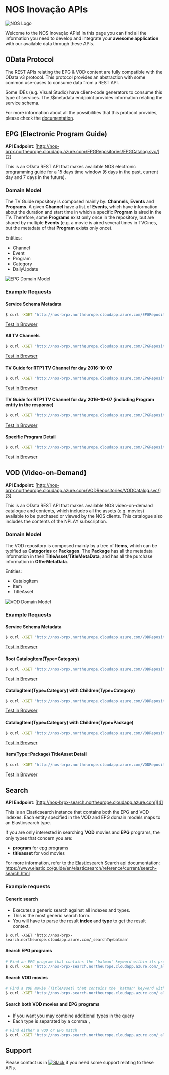 # NOS Inovação APIs

![NOS Logo](https://github.com/nosinovacao/pixelscamp/blob/master/images/logo.png)

Welcome to the NOS Inovação APIs!
In this page you can find all the information you need to develop and integrate your __awesome application__ with our available data through these APIs.

## OData Protocol

The REST APIs relating the EPG & VOD content are fully compatible with the OData v3 protocol.
This protocol provides an abstraction with some common use-cases to consume data from a REST API.

Some IDEs (e.g. Visual Studio) have client-code generators to consume this type of services. The /$metadata endpoint provides information relating the service schema.

For more information about all the possibilities that this protocol provides, please check the [documentation][1].

## EPG (Electronic Program Guide)

__API Endpoint__: [http://nos-brpx.northeurope.cloudapp.azure.com/EPGRepositories/EPGCatalog.svc/][2]

This is an OData REST API that makes available NOS electronic programming guide for a 15 days time window (6 days in the past, current day and 7 days in the future).

### Domain Model

The TV Guide repository is composed mainly by: __Channels__, __Events__ and __Programs__. A given __Channel__ have a list of __Events__, which have information about the duration and start time in which a specific __Program__ is aired in the TV. Therefore, some __Programs__ exist only once in the repository, but are shared by multiple __Events__ (e.g. a movie is aired several times in TVCines, but the metadata of that __Program__ exists only once).

Entities:
* Channel
* Event
* Program
* Category
* DailyUpdate

![EPG Domain Model](https://github.com/ctorrao/pixelscamp/blob/master/images/EPG_DomainModel_v1_0.png)

### Example Requests

#### Service Schema Metadata

```bash
$ curl -XGET "http://nos-brpx.northeurope.cloudapp.azure.com/EPGRepositories/EPGCatalog.svc/\$metadata"
```
[Test in Browser](http://nos-brpx.northeurope.cloudapp.azure.com/EPGRepositories/EPGCatalog.svc/$metadata)

#### All TV Channels

```bash
$ curl -XGET "http://nos-brpx.northeurope.cloudapp.azure.com/EPGRepositories/EPGCatalog.svc/Channel?\$format=json"
```
[Test in Browser](http://nos-brpx.northeurope.cloudapp.azure.com/EPGRepositories/EPGCatalog.svc/Channel?$format=json)

#### TV Guide for RTP1 TV Channel for day 2016-10-07

```bash
$ curl -XGET "http://nos-brpx.northeurope.cloudapp.azure.com/EPGRepositories/EPGCatalog.svc/Event?\$format=json&\$filter=ServiceId%20eq%20%275%27%20and%20UtcBeginDate%20ge%20datetime%272016-10-04T00:00:00Z%27%20and%20UtcEndDate%20lt%20datetime%272016-10-05T00:00:00Z%27"
```
[Test in Browser](http://nos-brpx.northeurope.cloudapp.azure.com/EPGRepositories/EPGCatalog.svc/Event?$format=json&$filter=ServiceId%20eq%20%275%27%20and%20UtcBeginDate%20ge%20datetime%272016-10-04T00:00:00Z%27%20and%20UtcEndDate%20lt%20datetime%272016-10-05T00:00:00Z%27)

#### TV Guide for RTP1 TV Channel for day 2016-10-07 (including Program entity in the response)

```bash
$ curl -XGET "http://nos-brpx.northeurope.cloudapp.azure.com/EPGRepositories/EPGCatalog.svc/Event?\$format=json&\$filter=ServiceId%20eq%20%275%27%20and%20UtcBeginDate%20ge%20datetime%272016-10-04T00:00:00Z%27%20and%20UtcEndDate%20lt%20datetime%272016-10-05T00:00:00Z%27&\$expand=Program"
```
[Test in Browser](http://nos-brpx.northeurope.cloudapp.azure.com/EPGRepositories/EPGCatalog.svc/Event?$format=json&$filter=ServiceId%20eq%20%275%27%20and%20UtcBeginDate%20ge%20datetime%272016-10-04T00:00:00Z%27%20and%20UtcEndDate%20lt%20datetime%272016-10-05T00:00:00Z%27&$expand=Program)

#### Specific Program Detail

```bash
$ curl -XGET "http://nos-brpx.northeurope.cloudapp.azure.com/EPGRepositories/EPGCatalog.svc/Program('1395116')?\$format=json"
```
[Test in Browser](http://nos-brpx.northeurope.cloudapp.azure.com/EPGRepositories/EPGCatalog.svc/Program('1395116')?$format=json)

## VOD (Video-on-Demand)

__API Endpoint__: [http://nos-brpx.northeurope.cloudapp.azure.com/VODRepositories/VODCatalog.svc/][3]

This is an OData REST API that makes available NOS video-on-demand catalogue and contents, which includes all the assets (e.g. movies) available to be purchased or viewed by the NOS clients. This catalogue also includes the contents of the NPLAY subscription.

### Domain Model

The VOD repository is composed mainly by a tree of __Items__, which can be typified as __Categories__ or __Packages__. The __Package__ has all the metadata information in their __TitleAsset__/__TitleMetaData__, and has all the purchase information in __OfferMetaData__.

Entities:
* CatalogItem
* Item
* TitleAsset

![VOD Domain Model](https://github.com/ctorrao/pixelscamp/blob/master/images/VOD_DomainModel_v1_0.png)

### Example Requests

#### Service Schema Metadata

```bash
$ curl -XGET "http://nos-brpx.northeurope.cloudapp.azure.com/VODRepositories/VODCatalog.svc/\$metadata"
```
[Test in Browser](http://nos-brpx.northeurope.cloudapp.azure.com/VODRepositories/VODCatalog.svc/$metadata)

#### Root CatalogItem(Type=Category)

```bash
$ curl -XGET "http://nos-brpx.northeurope.cloudapp.azure.com/VODRepositories/VODCatalog.svc/CatalogItem?\$filter=IsRoot%20eq%20true&\$format=json&\$expand=Item"
```
[Test in Browser](http://nos-brpx.northeurope.cloudapp.azure.com/VODRepositories/VODCatalog.svc/CatalogItem?$filter=IsRoot%20eq%20true&$format=json&$expand=Item)

#### CatalogItem(Type=Category) with Children(Type=Category)

```bash
$ curl -XGET "http://nos-brpx.northeurope.cloudapp.azure.com/VODRepositories/VODCatalog.svc/CatalogItem('ott.1092710789')/ChildCatalogItems?\$format=json&\$expand=Item"
```
[Test in Browser](http://nos-brpx.northeurope.cloudapp.azure.com/VODRepositories/VODCatalog.svc/CatalogItem('ott.1092710789')/ChildCatalogItems?$format=json&$expand=Item)

#### CatalogItem(Type=Category) with Children(Type=Package)

```bash
$ curl -XGET "http://nos-brpx.northeurope.cloudapp.azure.com/VODRepositories/VODCatalog.svc/CatalogItem('ott.245048737')/ChildCatalogItems?\$format=jsonhttp://nos-brpx.northeurope.cloudapp.azure.com/VODRepositories/VODCatalog.svc/CatalogItem('ott.1092710789')/ChildCatalogItems?$format=json\&$expand=Item"
```
[Test in Browser](http://nos-brpx.northeurope.cloudapp.azure.com/VODRepositories/VODCatalog.svc/CatalogItem('ott.245048737')/ChildCatalogItems?$format=json&$expand=Item)

#### Item(Type=Package) TitleAsset Detail

```bash
$ curl -XGET "http://nos-brpx.northeurope.cloudapp.azure.com/VODRepositories/VODCatalog.svc/Item('TVOD_051518_LUS_XMENAPOC_1045332_CIPK08522BC27F0C4C67')/zon.vod.central.odata.api.model.Package/TitleAsset?\$format=json"
```
[Test in Browser](http://nos-brpx.northeurope.cloudapp.azure.com/VODRepositories/VODCatalog.svc/Item('TVOD_051518_LUS_XMENAPOC_1045332_CIPK08522BC27F0C4C67')/zon.vod.central.odata.api.model.Package/TitleAsset?$format=json)

## Search

__API Endpoint__: [http://nos-brpx-search.northeurope.cloudapp.azure.com][4]

This is an Elasticsearch instance that contains both the EPG and VOD indexes. Each entity specified in the VOD and EPG domain models maps to an Elasticsearch type.

If you are only interested in searching **VOD** movies and **EPG** programs, the only types that concern you are:
* **program** for epg programs
* **titleasset** for vod movies

For more information, refer to the Elasticsearch Search api documentation: https://www.elastic.co/guide/en/elasticsearch/reference/current/search-search.html

### Example requests

#### Generic search

* Executes a generic search against all indexes and types.
* This is the most generic search form. 
* You will have to parse the result **index** and **type** to get the result context.

`$ curl -XGET 'http://nos-brpx-search.northeurope.cloudapp.azure.com/_search?q=batman'`

#### Search EPG programs

```bash
# Find an EPG program that contains the 'batman' keyword within its properties
$ curl -XGET 'http://nos-brpx-search.northeurope.cloudapp.azure.com/_all/program/_search?q=batman'
```

#### Search VOD movies

```bash
# Find a VOD movie (TitleAsset) that contains the 'batman' keyword within its properties
$ curl -XGET 'http://nos-brpx-search.northeurope.cloudapp.azure.com/_all/titleasset/_search?q=batman'
```

#### Search both VOD movies and EPG programs

* If you want you may combine additional types in the query
* Each type is separated by a comma `,`

```bash
# Find either a VOD or EPG match
$ curl -XGET 'http://nos-brpx-search.northeurope.cloudapp.azure.com/_all/titleasset,program/_search?q=batman'
```

## Support

Please contact us in [![Slack](https://github.com/nosinovacao/pixelscamp/blob/master/images/slack.png)][5] if you need some support relating to these APIs.

[1]: http://www.odata.org/documentation/odata-version-3-0/
[2]: http://nos-brpx.northeurope.cloudapp.azure.com/EPGRepositories/EPGCatalog.svc/
[3]: http://nos-brpx.northeurope.cloudapp.azure.com/VODRepositories/VODCatalog.svc/
[4]: http://nos-brpx-search.northeurope.cloudapp.azure.com
[5]: https://pixelscamp.slack.com/messages/nos/